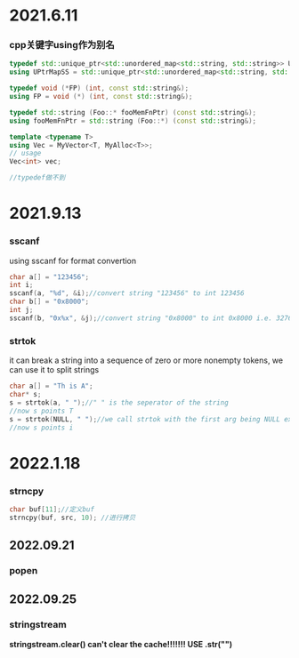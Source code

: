 # 2021.6.11

### cpp关键字using作为别名

```c++
typedef std::unique_ptr<std::unordered_map<std::string, std::string>> UPtrMapSS;
using UPtrMapSS = std::unique_ptr<std::unordered_map<std::string, std::string>>;
```

```c++
typedef void (*FP) (int, const std::string&);
using FP = void (*) (int, const std::string&);
```

```c++
typedef std::string (Foo::* fooMemFnPtr) (const std::string&);
using fooMemFnPtr = std::string (Foo::*) (const std::string&);
```

```c++
template <typename T>
using Vec = MyVector<T, MyAlloc<T>>;
// usage
Vec<int> vec;

//typedef做不到
```

# 2021.9.13

### sscanf

using sscanf for format convertion

```c
char a[] = "123456";
int i;
sscanf(a, "%d", &i);//convert string "123456" to int 123456
char b[] = "0x8000";
int j;
sscanf(b, "0x%x", &j);//convert string "0x8000" to int 0x8000 i.e. 32768
```

### strtok

it can break a string into a sequence of zero or more nonempty tokens, we can use it to split strings

```c
char a[] = "Th is A";
char* s;
s = strtok(a, " ");//" " is the seperator of the string
//now s points T
s = strtok(NULL, " ");//we call strtok with the first arg being NULL except the first calling as we use it for the same string to get the next part
//now s points i
```


# 2022.1.18
### strncpy
```c
char buf[11];//定义buf
strncpy(buf, src, 10); //进行拷贝
```

2022.09.21
---
### popen

2022.09.25
---
### stringstream

**stringstream.clear() can't clear the cache!!!!!!! USE .str("")**
